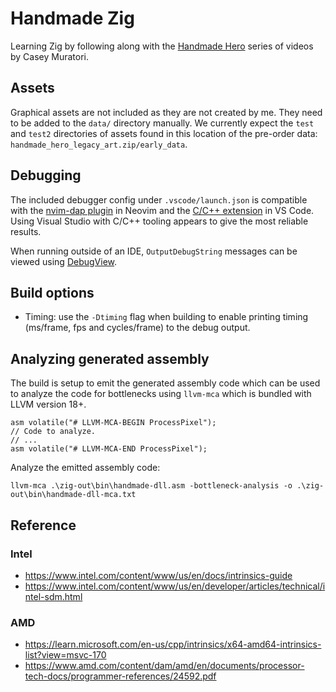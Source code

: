 # Handmade Zig

Learning Zig by following along with the [Handmade Hero](https://handmadehero.org/) series of videos by Casey Muratori.


## Assets
Graphical assets are not included as they are not created by me. They need to be added to the `data/` directory manually. We currently expect the `test` and `test2` directories of assets found in this location of the pre-order data: `handmade_hero_legacy_art.zip/early_data`.

## Debugging
The included debugger config under `.vscode/launch.json` is compatible with the [nvim-dap plugin](https://github.com/mfussenegger/nvim-dap) in Neovim and the [C/C++ extension](https://github.com/Microsoft/vscode-cpptools) in VS Code. Using Visual Studio with C/C++ tooling appears to give the most reliable results.

When running outside of an IDE, `OutputDebugString` messages can be viewed using [DebugView](https://learn.microsoft.com/en-us/sysinternals/downloads/debugview).

## Build options
* Timing: use the `-Dtiming` flag when building to enable printing timing (ms/frame, fps and cycles/frame) to the debug output.

## Analyzing generated assembly
The build is setup to emit the generated assembly code which can be used to analyze the code for bottlenecks using `llvm-mca` which is bundled with LLVM version 18+.

```
asm volatile("# LLVM-MCA-BEGIN ProcessPixel");
// Code to analyze.
// ...
asm volatile("# LLVM-MCA-END ProcessPixel");
```

Analyze the emitted assembly code:
```
llvm-mca .\zig-out\bin\handmade-dll.asm -bottleneck-analysis -o .\zig-out\bin\handmade-dll-mca.txt
```

## Reference

### Intel
* https://www.intel.com/content/www/us/en/docs/intrinsics-guide
* https://www.intel.com/content/www/us/en/developer/articles/technical/intel-sdm.html

### AMD
* https://learn.microsoft.com/en-us/cpp/intrinsics/x64-amd64-intrinsics-list?view=msvc-170
* https://www.amd.com/content/dam/amd/en/documents/processor-tech-docs/programmer-references/24592.pdf
